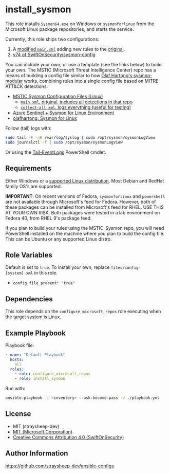install_sysmon
=========

This role installs `Sysmon64.exe` on Windows or `sysmonforlinux` from the Microsoft Linux package repositories, and starts the service.

Currently, this role ships two configurations:

1. A [modified `main.xml`](https://github.com/straysheep-dev/MSTIC-Sysmon/blob/main/linux/configs/main.xml) adding new rules to the [original](https://github.com/microsoft/MSTIC-Sysmon/blob/main/linux/configs/main.xml).
2. [v74 of SwiftOnSecurity/sysmon-config](https://raw.githubusercontent.com/SwiftOnSecurity/sysmon-config/1836897f12fbd6a0a473665ef6abc34a6b497e31/sysmonconfig-export.xml)

You can include your own, or use a template (see the links below) to build your own. The MSTIC (Microsoft Threat Intelligence Center) repo has a means of building a config file similar to how [Olaf Hartong's sysmon-modular](https://github.com/olafhartong/sysmon-modular) works, combining rules into a single config file based on MITRE ATT&CK detections.

- [MSTIC Sysmon Configuration Files (Linux)](https://github.com/microsoft/MSTIC-Sysmon/tree/main/linux)
  - [`main.xml`, original, includes all detections in that repo](https://github.com/microsoft/MSTIC-Sysmon/blob/main/linux/configs/main.xml)
  - [`collect-all.xml`, logs everything (useful for testing)](https://github.com/microsoft/MSTIC-Sysmon/blob/main/linux/configs/collect-all.xml)
- [Azure Sentinel + Sysmon for Linux Environment](https://techcommunity.microsoft.com/t5/microsoft-sentinel-blog/automating-the-deployment-of-sysmon-for-linux-and-azure-sentinel/ba-p/2847054)
- [olafhartong: Sysmon for Linux](https://medium.com/@olafhartong/sysmon-for-linux-57de7ca48575)

Follow (tail) logs with:

```bash
sudo tail -F -n0 /var/log/syslog | sudo /opt/sysmon/sysmonLogView
sudo journalctl -f | sudo /opt/sysmon/sysmonLogView
```

Or using the [Tail-EventLogs](https://github.com/straysheep-dev/windows-configs/blob/main/Tail-EventLogs.ps1) PowerShell cmdlet.

Requirements
------------

Either Windows or a [supported Linux distribution](https://packages.microsoft.com/). Most Debian and RedHat family OS's are supported.

**IMPORTANT**: On recent versions of Fedora, `sysmonforlinux` and `powershell` are not available through Microsoft's feed for Fedora. However, both of these packages can be installed from Microsoft's feed for RHEL. USE THIS AT YOUR OWN RISK. Both packages were tested in a lab environment on Fedora 40, from RHEL 9's package feed.

If you plan to build your rules using the MSTIC-Sysmon repo, you will need PowerShell installed on the machine where you plan to build the config file. This can be Ubuntu or any supported Linux distro.

Role Variables
--------------

Default is set to `true`. To install your own, replace `files/config-[system].xml` in this role.

- `config_file_present: "true"`

Dependencies
------------

This role depends on the `configure_microsoft_repos` role executing when the target system is Linux.

Example Playbook
----------------

Playbook file:

```yml
- name: "Default Playbook"
  hosts:
    all
  roles:
    - role: configure_microsoft_repos
    - role: install_sysmon
```

Run with:

```bash
ansible-playbook -i <inventory> --ask-become-pass -v ./playbook.yml
```

License
-------

- MIT (straysheep-dev)
- [MIT (Microsoft Corporation)](https://github.com/microsoft/MSTIC-Sysmon/blob/main/LICENSE)
- [Creative Commons Attribution 4.0 (SwiftOnSecurity)](https://github.com/SwiftOnSecurity/sysmon-config/blob/1836897f12fbd6a0a473665ef6abc34a6b497e31/sysmonconfig-export.xml#L5)

Author Information
------------------

https://github.com/straysheep-dev/ansible-configs

